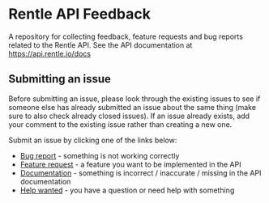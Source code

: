 # Rentle API Feedback

A repository for collecting feedback, feature requests and bug reports related to the Rentle API. See the API documentation at https://api.rentle.io/docs


## Submitting an issue

Before submitting an issue, please look through the existing issues to see if someone else has already submitted an issue about the same thing (make sure to also check already closed issues). If an issue already exists, add your comment to the existing issue rather than creating a new one.

Submit an issue by clicking one of the links below:

- [Bug report](https://github.com/rentle/rentle-api-feedback/issues/new?template=bug_report.md&title=%5BBUG%5D+X+happens+when+Y) - something is not working correctly
- [Feature request](https://github.com/rentle/rentle-api-feedback/issues/new?assignees=&labels=enhancement&template=feature_request.md&title=%5BFEATURE+REQUEST%5D+Ability+to+do+X) - a feature you want to be implemented in the API
- [Documentation](https://github.com/rentle/rentle-api-feedback/issues/new?assignees=&labels=documentation&template=documentation.md&title=%5BDOCS%5D+Improve+X+in+Y) - something is incorrect / inaccurate / missing in the API documentation
- [Help wanted](https://github.com/rentle/rentle-api-feedback/issues/new?assignees=&labels=help+wanted&template=help---questions.md&title=%5BHELP+WANTED%5D+How+to+do+X) - you have a question or need help with something
